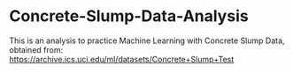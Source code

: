 # Concrete-Slump-Data-Analysis
This is an analysis to practice Machine Learning with Concrete Slump Data, obtained from:
https://archive.ics.uci.edu/ml/datasets/Concrete+Slump+Test
